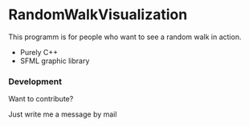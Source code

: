 # RandomWalkVisualization

This programm is for people who want to see a random walk in action.

  - Purely C++
  - SFML graphic library
   
### Development

Want to contribute?

Just write me a message by mail
